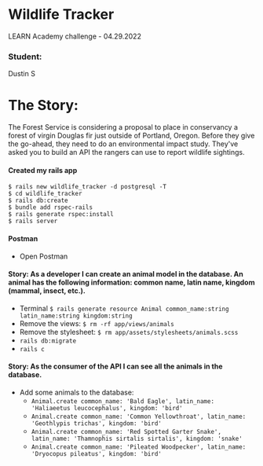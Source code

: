 # Wildlife Tracker
LEARN Academy challenge - 04.29.2022

### Student:
Dustin S

# The Story:
The Forest Service is considering a proposal to place in conservancy a forest of virgin Douglas fir just outside of Portland, Oregon. Before they give the go-ahead, they need to do an environmental impact study. They've asked you to build an API the rangers can use to report wildlife sightings.

#### Created my rails app
```
$ rails new wildlife_tracker -d postgresql -T
$ cd wildlife_tracker
$ rails db:create
$ bundle add rspec-rails
$ rails generate rspec:install
$ rails server
```
#### Postman
- Open Postman

#### Story: As a developer I can create an animal model in the database. An animal has the following information: common name, latin name, kingdom (mammal, insect, etc.).

- Terminal `$ rails generate resource Animal common_name:string latin_name:string kingdom:string`
- Remove the views: `$ rm -rf app/views/animals`
- Remove the stylesheet: `$ rm app/assets/stylesheets/animals.scss`
- `rails db:migrate`
- `rails c`

#### Story: As the consumer of the API I can see all the animals in the database.

- Add some animals to the database:
  - `Animal.create common_name: 'Bald Eagle', latin_name: 'Haliaeetus leucocephalus', kingdom: 'bird'`
  - `Animal.create common_name: 'Common Yellowthroat', latin_name: 'Geothlypis trichas', kingdom: 'bird'`
  - `Animal.create common_name: 'Red Spotted Garter Snake', latin_name: 'Thamnophis sirtalis sirtalis', kingdom: 'snake'`
  - `Animal.create common_name: 'Pileated Woodpecker', latin_name: 'Dryocopus pileatus', kingdom: 'bird'`